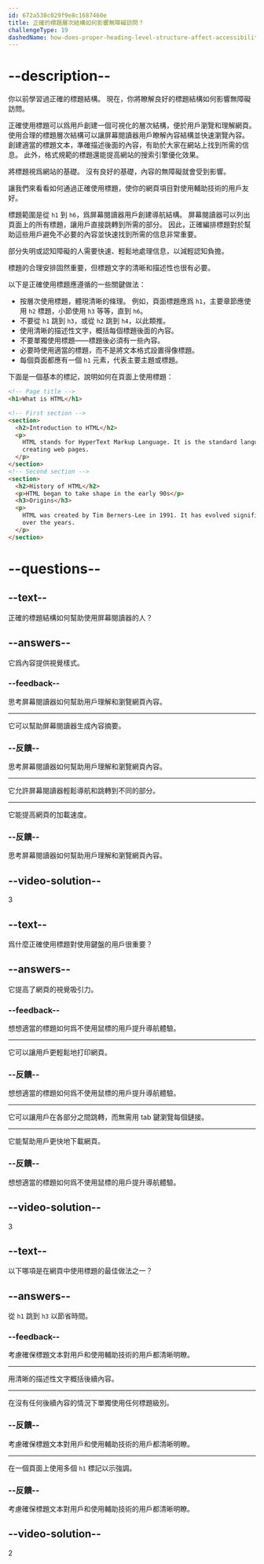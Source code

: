 ```yaml
---
id: 672a538c029f9e8c1687460e
title: 正確的標題層次結構如何影響無障礙訪問？
challengeType: 19
dashedName: how-does-proper-heading-level-structure-affect-accessibility
---
```


# --description--

你以前學習過正確的標題結構。 現在，你將瞭解良好的標題結構如何影響無障礙訪問。

正確使用標題可以爲用戶創建一個可視化的層次結構，便於用戶瀏覽和理解網頁。 使用合理的標題層次結構可以讓屏幕閱讀器用戶瞭解內容結構並快速瀏覽內容。 創建適當的標題文本，準確描述後面的內容，有助於大家在網站上找到所需的信息。 此外，格式規範的標題還能提高網站的搜索引擎優化效果。

將標題視爲網站的基礎。 沒有良好的基礎，內容的無障礙就會受到影響。

讓我們來看看如何通過正確使用標題，使你的網頁項目對使用輔助技術的用戶友好。

標題範圍是從 `h1` 到 `h6`，爲屏幕閱讀器用戶創建導航結構。 屏幕閱讀器可以列出頁面上的所有標題，讓用戶直接跳轉到所需的部分。 因此，正確編排標題對於幫助這些用戶避免不必要的內容並快速找到所需的信息非常重要。

部分失明或認知障礙的人需要快速、輕鬆地處理信息，以減輕認知負擔。

標題的合理安排固然重要，但標題文字的清晰和描述性也很有必要。

以下是正確使用標題應遵循的一些關鍵做法：

- 按層次使用標題，體現清晰的條理。 例如，頁面標題應爲 `h1`，主要章節應使用 `h2` 標題，小節使用 `h3` 等等，直到 `h6`。
- 不要從 `h1` 跳到 `h3`，或從 `h2` 跳到 `h4`，以此類推。
- 使用清晰的描述性文字，概括每個標題後面的內容。
- 不要單獨使用標題——標題後必須有一些內容。
- 必要時使用適當的標題，而不是將文本格式設置得像標題。
- 每個頁面都應有一個 `h1` 元素，代表主要主題或標題。

下面是一個基本的標記，說明如何在頁面上使用標題：

```html
<!-- Page title -->
<h1>What is HTML</h1>

<!-- First section -->
<section>
  <h2>Introduction to HTML</h2>
  <p>
    HTML stands for HyperText Markup Language. It is the standard language for
    creating web pages.
  </p>
</section>
<!-- Second section -->
<section>
  <h2>History of HTML</h2>
  <p>HTML began to take shape in the early 90s</p>
  <h3>Origins</h3>
  <p>
    HTML was created by Tim Berners-Lee in 1991. It has evolved significantly
    over the years.
  </p>
</section>
```

# --questions--

## --text--

正確的標題結構如何幫助使用屏幕閱讀器的人？

## --answers--

它爲內容提供視覺樣式。

### --feedback--

思考屏幕閱讀器如何幫助用戶理解和瀏覽網頁內容。

---

它可以幫助屏幕閱讀器生成內容摘要。

### --反饋--

思考屏幕閱讀器如何幫助用戶理解和瀏覽網頁內容。

---

它允許屏幕閱讀器輕鬆導航和跳轉到不同的部分。

---

它能提高網頁的加載速度。

### --反饋--

思考屏幕閱讀器如何幫助用戶理解和瀏覽網頁內容。

## --video-solution--

3

## --text--

爲什麼正確使用標題對使用鍵盤的用戶很重要？

## --answers--

它提高了網頁的視覺吸引力。

### --feedback--

想想適當的標題如何爲不使用鼠標的用戶提升導航體驗。

---

它可以讓用戶更輕鬆地打印網頁。

### --反饋--

想想適當的標題如何爲不使用鼠標的用戶提升導航體驗。

---

它可以讓用戶在各部分之間跳轉，而無需用 tab 鍵瀏覽每個鏈接。

---

它能幫助用戶更快地下載網頁。

### --反饋--

想想適當的標題如何爲不使用鼠標的用戶提升導航體驗。

## --video-solution--

3

## --text--

以下哪項是在網頁中使用標題的最佳做法之一？

## --answers--

從 `h1` 跳到 `h3` 以節省時間。

### --feedback--

考慮確保標題文本對用戶和使用輔助技術的用戶都清晰明瞭。

---

用清晰的描述性文字概括後續內容。

---

在沒有任何後續內容的情況下單獨使用任何標題級別。

### --反饋--

考慮確保標題文本對用戶和使用輔助技術的用戶都清晰明瞭。

---

在一個頁面上使用多個 `h1` 標記以示強調。

### --反饋--

考慮確保標題文本對用戶和使用輔助技術的用戶都清晰明瞭。

## --video-solution--

2

